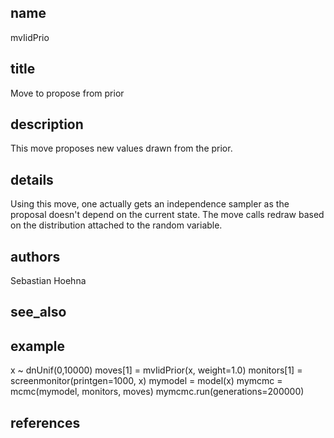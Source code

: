 ## name
mvIidPrio
## title
Move to propose from prior
## description
This move proposes new values drawn from the prior.
## details
Using this move, one actually gets an independence sampler as the proposal doesn't depend on the current state. The move calls redraw based on the distribution attached to the random variable.
## authors
Sebastian Hoehna
## see_also
## example
x ~ dnUnif(0,10000)
moves[1] = mvIidPrior(x, weight=1.0)
monitors[1] = screenmonitor(printgen=1000, x)
mymodel = model(x)
mymcmc = mcmc(mymodel, monitors, moves)
mymcmc.run(generations=200000)
## references
